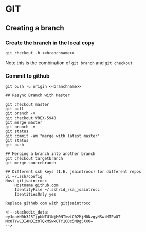 # GIT
## Creating a branch
### Create the branch in the local copy
```
git checkout -b <<branchname>>
```
Note this is the combination of `git branch` and `git checkout`
### Commit to github
```
git push -u origin <<branchname>>

## Resync Branch with Master

git checkout master
git pull
git branch -v
git checkout VREX-5940
git merge master
git branch -v
git status
git commit -am "merge with latest master"
git status
git push

## Merging a branch into another branch
git checkout targetbranch
git merge sourcebranch

## Different ssh keys (I.E. jsaintrocc) for different repos
vi ~/.ssh/config
Host gitjsaintrocc
    Hostname github.com
    IdentityFile ~/.ssh/id_rsa_jsaintrocc
    IdentitiesOnly yes

Replace github.com with gitjsaintrocc

<!--stackedit_data:
eyJoaXN0b3J5IjpbNTU1NjM0NTkwLC02MjM0NzgyNSwtMTEwOT
MxOTYwLDI4MDIzOTQxMSwxOTY1ODc5MDg5XX0=
-->